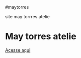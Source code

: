 #maytorres

site may torrres atelie

<h1>May torres atelie</h1>
<a href="https://github.com/luizdanieldev/may-torres/site-may-torres.html">Acesse aqui</a>
